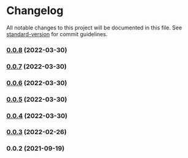 # Changelog

All notable changes to this project will be documented in this file. See [standard-version](https://github.com/conventional-changelog/standard-version) for commit guidelines.

### [0.0.8](https://github.com/Saber2pr/messager/compare/v0.0.7...v0.0.8) (2022-03-30)

### [0.0.7](https://github.com/Saber2pr/messager/compare/v0.0.6...v0.0.7) (2022-03-30)

### [0.0.6](https://github.com/Saber2pr/messager/compare/v0.0.5...v0.0.6) (2022-03-30)

### [0.0.5](https://github.com/Saber2pr/messager/compare/v0.0.4...v0.0.5) (2022-03-30)

### [0.0.4](https://github.com/Saber2pr/messager/compare/v0.0.3...v0.0.4) (2022-03-30)

### [0.0.3](https://github.com/Saber2pr/messager/compare/v0.0.2...v0.0.3) (2022-02-26)

### 0.0.2 (2021-09-19)
